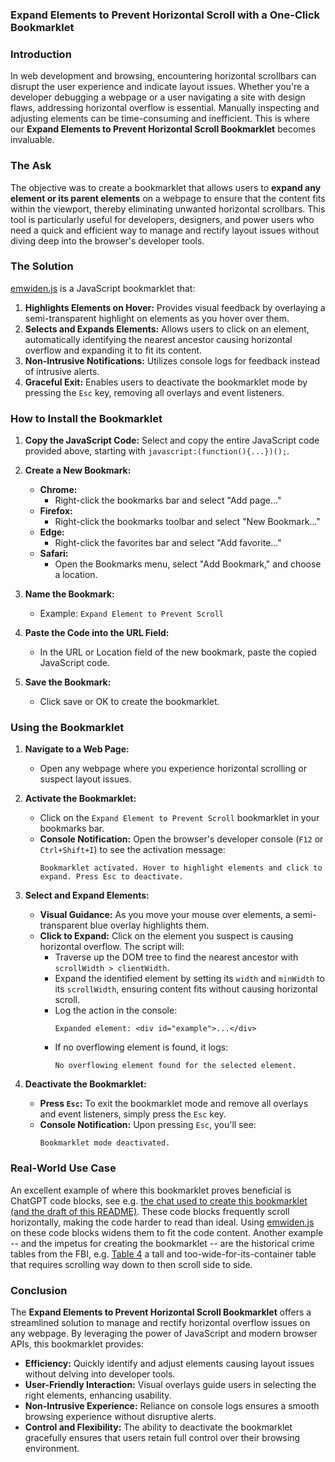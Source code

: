 ### Expand Elements to Prevent Horizontal Scroll with a One-Click Bookmarklet

### Introduction

In web development and browsing, encountering horizontal scrollbars can disrupt the user experience and indicate layout issues. Whether you're a developer debugging a webpage or a user navigating a site with design flaws, addressing horizontal overflow is essential. Manually inspecting and adjusting elements can be time-consuming and inefficient. This is where our **Expand Elements to Prevent Horizontal Scroll Bookmarklet** becomes invaluable.

### The Ask

The objective was to create a bookmarklet that allows users to **expand any element or its parent elements** on a webpage to ensure that the content fits within the viewport, thereby eliminating unwanted horizontal scrollbars. This tool is particularly useful for developers, designers, and power users who need a quick and efficient way to manage and rectify layout issues without diving deep into the browser's developer tools.

### The Solution

[emwiden.js](emwiden.js) is a JavaScript bookmarklet that:

1. **Highlights Elements on Hover:** Provides visual feedback by overlaying a semi-transparent highlight on elements as you hover over them.
2. **Selects and Expands Elements:** Allows users to click on an element, automatically identifying the nearest ancestor causing horizontal overflow and expanding it to fit its content.
3. **Non-Intrusive Notifications:** Utilizes console logs for feedback instead of intrusive alerts.
4. **Graceful Exit:** Enables users to deactivate the bookmarklet mode by pressing the `Esc` key, removing all overlays and event listeners.

### How to Install the Bookmarklet

1. **Copy the JavaScript Code:** Select and copy the entire JavaScript code provided above, starting with `javascript:(function(){...})();`.

2. **Create a New Bookmark:**
   - **Chrome:**
     - Right-click the bookmarks bar and select "Add page..."
   - **Firefox:**
     - Right-click the bookmarks toolbar and select "New Bookmark..."
   - **Edge:**
     - Right-click the favorites bar and select "Add favorite..."
   - **Safari:**
     - Open the Bookmarks menu, select "Add Bookmark," and choose a location.

3. **Name the Bookmark:**
   - Example: `Expand Element to Prevent Scroll`

4. **Paste the Code into the URL Field:**
   - In the URL or Location field of the new bookmark, paste the copied JavaScript code.

5. **Save the Bookmark:**
   - Click save or OK to create the bookmarklet.

### Using the Bookmarklet

1. **Navigate to a Web Page:**
   - Open any webpage where you experience horizontal scrolling or suspect layout issues.

2. **Activate the Bookmarklet:**
   - Click on the `Expand Element to Prevent Scroll` bookmarklet in your bookmarks bar.
   - **Console Notification:** Open the browser's developer console (`F12` or `Ctrl+Shift+I`) to see the activation message:
     ```
     Bookmarklet activated. Hover to highlight elements and click to expand. Press Esc to deactivate.
     ```

3. **Select and Expand Elements:**
   - **Visual Guidance:** As you move your mouse over elements, a semi-transparent blue overlay highlights them.
   - **Click to Expand:** Click on the element you suspect is causing horizontal overflow. The script will:
     - Traverse up the DOM tree to find the nearest ancestor with `scrollWidth > clientWidth`.
     - Expand the identified element by setting its `width` and `minWidth` to its `scrollWidth`, ensuring content fits without causing horizontal scroll.
     - Log the action in the console:
       ```
       Expanded element: <div id="example">...</div>
       ```
     - If no overflowing element is found, it logs:
       ```
       No overflowing element found for the selected element.
       ```

4. **Deactivate the Bookmarklet:**
   - **Press `Esc`:** To exit the bookmarklet mode and remove all overlays and event listeners, simply press the `Esc` key.
   - **Console Notification:** Upon pressing `Esc`, you'll see:
     ```
     Bookmarklet mode deactivated.
     ```

### Real-World Use Case

An excellent example of where this bookmarklet proves beneficial is ChatGPT code blocks, see e.g. [the chat used to create this bookmarklet (and the draft of this README)](https://chatgpt.com/share/67588a62-1730-8004-afd2-30a97f6f461c). These code blocks frequently scroll horizontally, making the code harder to read than ideal. Using [emwiden.js](emwiden.js) on these code blocks widens them to fit the code content.
Another example -- and the impetus for creating the bookmarklet -- are the historical crime tables from the FBI, e.g. [Table 4](https://ucr.fbi.gov/crime-in-the-u.s/2019/crime-in-the-u.s.-2019/topic-pages/tables/table-4) a tall and too-wide-for-its-container table that requires scrolling way down to then scroll side to side. 

### Conclusion

The **Expand Elements to Prevent Horizontal Scroll Bookmarklet** offers a streamlined solution to manage and rectify horizontal overflow issues on any webpage. By leveraging the power of JavaScript and modern browser APIs, this bookmarklet provides:

- **Efficiency:** Quickly identify and adjust elements causing layout issues without delving into developer tools.
- **User-Friendly Interaction:** Visual overlays guide users in selecting the right elements, enhancing usability.
- **Non-Intrusive Experience:** Reliance on console logs ensures a smooth browsing experience without disruptive alerts.
- **Control and Flexibility:** The ability to deactivate the bookmarklet gracefully ensures that users retain full control over their browsing environment.

